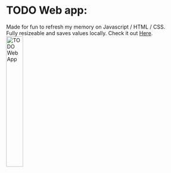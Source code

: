 # TODO Web app:
Made for fun to refresh my memory on Javascript / HTML / CSS.<br>
Fully resizeable and saves values locally. Check it out [Here](https://alexanderweismannn.github.io/TODO-web-app/).<br>
<img src="https://github.com/user-attachments/assets/b6431a7c-610c-4fe9-8167-4c2cb506b94a" alt="TODO Web App" style="width: 30%; height: auto;">



